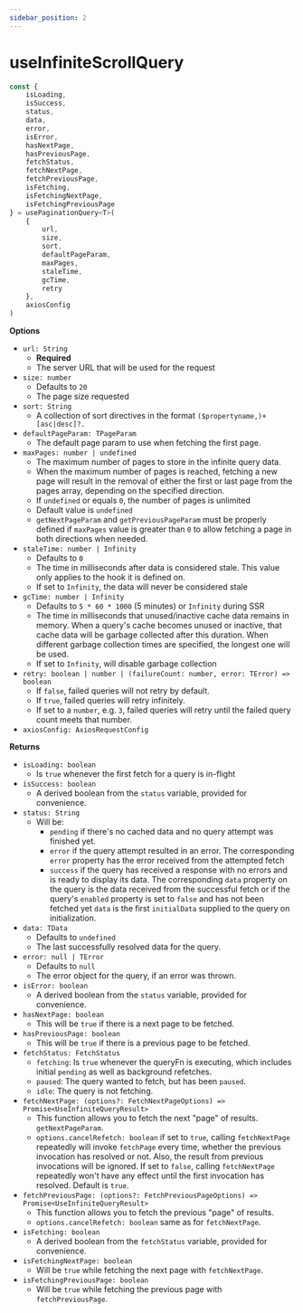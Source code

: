 ```yaml
---
sidebar_position: 2
---
```


# useInfiniteScrollQuery

```js
const { 
    isLoading,
    isSuccess,
    status,
    data,
    error,
    isError,
    hasNextPage,
    hasPreviousPage,
    fetchStatus,
    fetchNextPage,
    fetchPreviousPage,
    isFetching,
    isFetchingNextPage,
    isFetchingPreviousPage
} = usePaginationQuery<T>(
    {
        url,
        size,
        sort,
        defaultPageParam,
        maxPages,
        staleTime,
        gcTime,
        retry
    }, 
    axiosConfig
)
```

**Options**
- `url: String`
    - **Required**
    - The server URL that will be used for the request
- `size: number`
    - Defaults to `20`
    - The page size requested
- `sort: String`
    - A collection of sort directives in the format `($propertyname,)+[asc|desc]?.`
- `defaultPageParam: TPageParam`
    - The default page param to use when fetching the first page.
- `maxPages: number | undefined`
    - The maximum number of pages to store in the infinite query data.
    - When the maximum number of pages is reached, fetching a new page will result in the removal of either the first or last page from the pages array, depending on the specified direction.
    - If `undefined` or equals `0`, the number of pages is unlimited
    - Default value is `undefined`
    - `getNextPageParam` and `getPreviousPageParam` must be properly defined if `maxPages` value is greater than `0` to allow fetching a page in both directions when needed.
- `staleTime: number | Infinity`
    - Defaults to `0`
    - The time in milliseconds after data is considered stale. This value only applies to the hook it is defined on.
    - If set to `Infinity`, the data will never be considered stale
- `gcTime: number | Infinity`
    - Defaults to `5 * 60 * 1000` (5 minutes) or `Infinity` during SSR
    - The time in milliseconds that unused/inactive cache data remains in memory. When a query's cache becomes unused or inactive, that cache data will be garbage collected after this duration. When different garbage collection times are specified, the longest one will be used.
    - If set to `Infinity`, will disable garbage collection
- `retry: boolean | number | (failureCount: number, error: TError) => boolean`
    - If `false`, failed queries will not retry by default.
    - If `true`, failed queries will retry infinitely.
    - If set to a `number`, e.g. `3`, failed queries will retry until the failed query count meets that number.
- `axiosConfig: AxiosRequestConfig`

**Returns**
- `isLoading: boolean`
    - Is `true` whenever the first fetch for a query is in-flight
- `isSuccess: boolean`
    - A derived boolean from the `status` variable, provided for convenience.
- `status: String`
    - Will be:
        - `pending` if there's no cached data and no query attempt was finished yet.
        - `error` if the query attempt resulted in an error. The corresponding `error` property has the error received from the attempted fetch
        - `success` if the query has received a response with no errors and is ready to display its data. The corresponding `data` property on the query is the data received from the successful fetch or if the query's `enabled` property is set to `false` and has not been fetched yet `data` is the first `initialData` supplied to the query on initialization.
- `data: TData`
    - Defaults to `undefined`
    - The last successfully resolved data for the query.
- `error: null | TError`
    - Defaults to `null`
    - The error object for the query, if an error was thrown.
- `isError: boolean`
    - A derived boolean from the `status` variable, provided for convenience.
- `hasNextPage: boolean`
    - This will be `true` if there is a next page to be fetched.
- `hasPreviousPage: boolean`
    - This will be `true` if there is a previous page to be fetched.
- `fetchStatus: FetchStatus`
    - `fetching`: Is `true` whenever the queryFn is executing, which includes initial `pending` as well as background refetches.
    - `paused`: The query wanted to fetch, but has been `paused`.
    - `idle`: The query is not fetching.
- `fetchNextPage: (options?: FetchNextPageOptions) => Promise<UseInfiniteQueryResult>`
    - This function allows you to fetch the next "page" of results. `getNextPageParam`.
    - `options.cancelRefetch: boolean` if set to `true`, calling `fetchNextPage` repeatedly will invoke `fetchPage` every time, whether the previous invocation has resolved or not. Also, the result from previous invocations will be ignored. If set to `false`, calling `fetchNextPage` repeatedly won't have any effect until the first invocation has resolved. Default is `true`.
- `fetchPreviousPage: (options?: FetchPreviousPageOptions) => Promise<UseInfiniteQueryResult>`
    - This function allows you to fetch the previous "page" of results.
    - `options.cancelRefetch: boolean` same as for `fetchNextPage`.
- `isFetching: boolean`
    - A derived boolean from the `fetchStatus` variable, provided for convenience.
- `isFetchingNextPage: boolean`
    - Will be `true` while fetching the next page with `fetchNextPage`.
- `isFetchingPreviousPage: boolean`
    - Will be `true` while fetching the previous page with `fetchPreviousPage`.